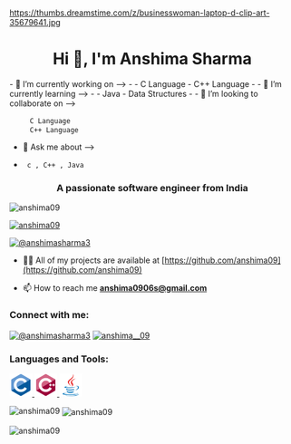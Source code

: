 ###




https://thumbs.dreamstime.com/z/businesswoman-laptop-d-clip-art-35679641.jpg

<h1 align="center">Hi 👋, I'm Anshima Sharma</h1>
- 🔭 I’m currently working on -->
- 
-        C Language
-        C++ Language
-        
- 🌱 I’m currently learning -->
- 
-        Java
-        Data Structures
-        
- 👯 I’m looking to collaborate on -->

         C Language
         C++ Language
         

- 💬 Ask me about -->
-      c , C++ , Java     

 
<h3 align="center">A passionate software engineer from India</h3>

<p align="left"> <img src="https://komarev.com/ghpvc/?username=anshima09&label=Profile%20views&color=0e75b6&style=flat" alt="anshima09" /> </p>

<p align="left"> <a href="https://github.com/ryo-ma/github-profile-trophy"><img src="https://github-profile-trophy.vercel.app/?username=anshima09" alt="anshima09" /></a> </p>

<p align="left"> <a href="https://twitter.com/@anshimasharma3" target="blank"><img src="https://img.shields.io/twitter/follow/@anshimasharma3?logo=twitter&style=for-the-badge" alt="@anshimasharma3" /></a> </p>

- 👨‍💻 All of my projects are available at [https://github.com/anshima09](https://github.com/anshima09)

- 📫 How to reach me **anshima0906s@gmail.com**

<h3 align="left">Connect with me:</h3>
<p align="left">
<a href="https://twitter.com/@anshimasharma3" target="blank"><img align="center" src="https://raw.githubusercontent.com/rahuldkjain/github-profile-readme-generator/master/src/images/icons/Social/twitter.svg" alt="@anshimasharma3" height="30" width="40" /></a>
<a href="https://instagram.com/anshima__09" target="blank"><img align="center" src="https://raw.githubusercontent.com/rahuldkjain/github-profile-readme-generator/master/src/images/icons/Social/instagram.svg" alt="anshima__09" height="30" width="40" /></a>
</p>

<h3 align="left">Languages and Tools:</h3>
<p align="left"> <a href="https://www.cprogramming.com/" target="_blank"> <img src="https://raw.githubusercontent.com/devicons/devicon/master/icons/c/c-original.svg" alt="c" width="40" height="40"/> </a> <a href="https://www.w3schools.com/cpp/" target="_blank"> <img src="https://raw.githubusercontent.com/devicons/devicon/master/icons/cplusplus/cplusplus-original.svg" alt="cplusplus" width="40" height="40"/> </a> <a href="https://www.java.com" target="_blank"> <img src="https://raw.githubusercontent.com/devicons/devicon/master/icons/java/java-original.svg" alt="java" width="40" height="40"/> </a> </p>

<p><img align="left" src="https://github-readme-stats.vercel.app/api/top-langs?username=anshima09&show_icons=true&locale=en&layout=compact" alt="anshima09" /></p>

<p>&nbsp;<img align="center" src="https://github-readme-stats.vercel.app/api?username=anshima09&show_icons=true&locale=en" alt="anshima09" /></p>

<p><img align="center" src="https://github-readme-streak-stats.herokuapp.com/?user=anshima09&" alt="anshima09" /></p>
